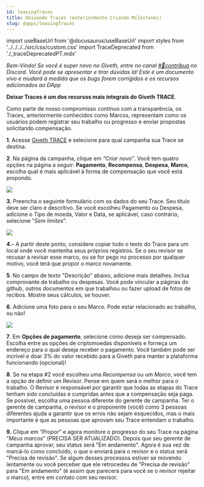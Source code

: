 ```yaml
---
id: leavingTraces
title: Deixando Traces (anteriormente Criando Milestones)
slug: dapps/leavingTraces
---
```

import useBaseUrl from '@docusaurus/useBaseUrl'
import styles from '../../../../src/css/custom.css'
import TraceDeprecated from './_traceDeprecatedPT.mdx'

<TraceDeprecated />

*Bem-Vindo! Se você é super novo no Giveth, entre no canal [#🔨contribua](https://discord.gg/qf7XZ48gCU) no Discord. Você pode se apresentar e tirar dúvidas lá! Este é um documento vivo e mudará à medida que os bugs forem corrigidos e os recursos adicionados ao DApp*

**Deixar Traces é um dos recursos mais integrais do Giveth TRACE**.

Como parte de nosso compromisso contínuo com a transparência, os Traces, anteriormente conhecidos como Marcos, representam como os usuários podem registrar seu trabalho ou progresso e enviar propostas solicitando compensação.

**1**. Acesse [Giveth TRACE](https://trace.giveth.io/) e selecione para qual campanha sua Trace se destina.

**2**. Na página da campanha, clique em *“Criar novo”*. Você tem quatro opções na página a seguir: **Pagamento**, **Recompensa**, **Despesa**, **Marco**, escolha qual é mais aplicável à forma de compensação que você está propondo.

![](https://docs.giveth.io/img/content/trace/typesofTraces.png)

**3.** Preencha o seguinte formulário com os dados do seu Trace. Seu título deve ser claro e descritivo. Se você escolheu Pagamento ou Despesa, adicione o Tipo de moeda, Valor e Data, se aplicável, caso contrário, selecione "*Sem limites*".

![](https://docs.giveth.io/img/content/trace/tracesDescription.png)

**4.-** A partir deste ponto, considere copiar todo o texto do Trace para um local onde você mantenha seus próprios registros. Se o seu revisor se recusar a revisar esse marco, ou se for pego no processo por qualquer motivo, você terá que propor o marco novamente.

**5**. No campo de texto "Descrição" abaixo, adicione mais detalhes. Inclua comprovante de trabalho ou despesas. Você pode vincular a páginas do github, outros documentos em que trabalhou ou fazer upload de fotos de recibos. Mostre seus cálculos, se houver.

**6**. Adicione uma foto para o seu Marco. Pode estar relacionado ao trabalho, ou não!

![](https://docs.giveth.io/img/content/trace/tracePictureSelect.png)

**7**. Em **Opções de pagamento**, selecione como deseja ser compensado. Escolha entre as opções de criptomoedas disponíveis e forneça um endereço para o qual deseja receber o pagamento. Você também pode ser incrível e doar 3% do valor recebido para a Giveth para manter a plataforma funcionando (opcional)!

**8**. Se na etapa #2 você escolheu uma *Recompensa* ou um *Marco*, você tem a opção de definir um Revisor. Pense em quem será o melhor para o trabalho. O Revisor é responsável por garantir que todas as etapas do Trace tenham sido concluídas e cumpridas antes que a compensação seja paga. Se possível, escolha uma pessoa diferente do gerente de campanha. Ter o gerente de campanha, o revisor e o proponente (você) como 3 pessoas diferentes ajuda a garantir que os erros não sejam esquecidos, mas o mais importante é que as pessoas que aprovam seu Trace entendam o trabalho.

**9.** Clique em “_Propor_” e agora monitore o progresso do seu Trace na página “_Meus marcos_” (PRECISA SER ATUALIZADO). Depois que seu gerente de campanha aprovar, seu status será "Em andamento". Agora é sua vez de marcá-lo como concluído, o que o enviará para o revisor e o status será "Precisa de revisão". Se algum desses processos estiver se movendo lentamente ou você perceber que ele retrocedeu de "Precisa de revisão" para "Em andamento" (é assim que parecerá para você se o revisor rejeitar o marco), entre em contato com seu revisor.








